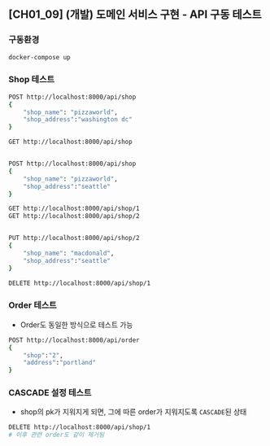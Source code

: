 ## [CH01_09] (개발) 도메인 서비스 구현 - API 구동 테스트

### 구동환경
```bash
docker-compose up
```

### Shop 테스트
```bash
POST http://localhost:8000/api/shop
{
    "shop_name": "pizzaworld",
    "shop_address":"washington dc"
}

GET http://localhost:8000/api/shop


POST http://localhost:8000/api/shop
{
    "shop_name": "pizzaworld",
    "shop_address":"seattle"
}

GET http://localhost:8000/api/shop/1
GET http://localhost:8000/api/shop/2


PUT http://localhost:8000/api/shop/2
{
    "shop_name": "macdonald",
    "shop_address":"seattle"
}

DELETE http://localhost:8000/api/shop/1
```

### Order 테스트
- Order도 동일한 방식으로 테스트 가능
```bash
POST http://localhost:8000/api/order
{
    "shop":"2",
    "address":"portland"
}
```

### CASCADE 설정 테스트
- shop의 pk가 지워지게 되면, 그에 따른 order가 지워지도록 `CASCADE`된 상태
```bash
DELETE http://localhost:8000/api/shop/1
# 이후 관련 order도 같이 제거됨
```
